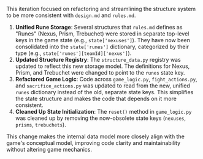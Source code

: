 This iteration focused on refactoring and streamlining the structure system to be more consistent with `design.md` and `rules.md`.

1.  **Unified Rune Storage**: Several structures that `rules.md` defines as "Runes" (Nexus, Prism, Trebuchet) were stored in separate top-level keys in the game state (e.g., `state['nexuses']`). They have now been consolidated into the `state['runes']` dictionary, categorized by their type (e.g., `state['runes'][teamId]['nexus']`).
2.  **Updated Structure Registry**: The `structure_data.py` registry was updated to reflect this new storage model. The definitions for Nexus, Prism, and Trebuchet were changed to point to the `runes` state key.
3.  **Refactored Game Logic**: Code across `game_logic.py`, `fight_actions.py`, and `sacrifice_actions.py` was updated to read from the new, unified `runes` dictionary instead of the old, separate state keys. This simplifies the state structure and makes the code that depends on it more consistent.
4.  **Cleaned Up State Initialization**: The `reset()` method in `game_logic.py` was cleaned up by removing the now-obsolete state keys (`nexuses`, `prisms`, `trebuchets`).

This change makes the internal data model more closely align with the game's conceptual model, improving code clarity and maintainability without altering game mechanics.
